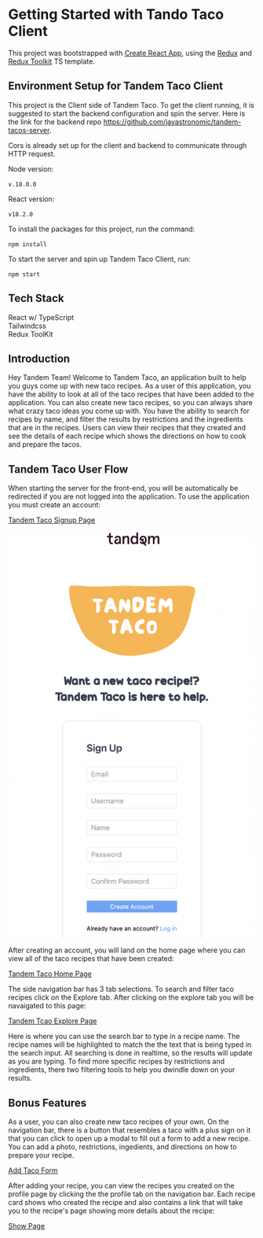 # Getting Started with Tando Taco Client

This project was bootstrapped with [Create React App](https://github.com/facebook/create-react-app), using the [Redux](https://redux.js.org/) and [Redux Toolkit](https://redux-toolkit.js.org/) TS template.

## Environment Setup for Tandem Taco Client

This project is the Client side of Tandem Taco. To get the client running, it is suggested to start the backend configuration and spin the server. Here is the link for the backend repo https://github.com/jayastronomic/tandem-tacos-server.

Cors is already set up for the client and backend to communicate through HTTP request.

Node version:

```
v.18.0.0
```

React version:

```
v18.2.0
```

To install the packages for this project, run the command:

```
npm install
```

To start the server and spin up Tandem Taco Client, run:

```
npm start
```

## Tech Stack

React w/ TypeScript <br/>
Tailwindcss <br/>
Redux ToolKit

## Introduction

Hey Tandem Team! Welcome to Tandem Taco, an application built to help you guys come up with new taco recipes.
As a user of this application, you have the ability to look at all of the taco recipes that have been added to the application. You can also create new taco recipes, so you can always share what crazy taco ideas you come up with. You have the ability to search for recipes by name, and filter the results by restrictions and the ingredients that are in the recipes. Users can view their recipes that they created and see the details of each recipe which shows the directions on how to cook and prepare the tacos.

## Tandem Taco User Flow

When starting the server for the front-end, you will be automatically be redirected if you are not logged into the application. To use the application you must create an account:

[Tandem Taco Signup Page](./src/images/flow/SignUp-Flow.png)

<img src="./src/images/flow/SignUp-Flow.png" class="w-64"/>

After creating an account, you will land on the home page where you can view all of the taco recipes that have been created:

[Tandem Taco Home Page](./src/images/flow/Home.png)

The side navigation bar has 3 tab selections. To search and filter taco recipes click on the Explore tab. After clicking on the explore tab you will be navaigated to this page:

[Tandem Tcao Explore Page](./src/images/flow/Explore.png)

Here is where you can use the search bar to type in a recipe name. The recipe names will be highlighted to match the the text that is being typed in the search input. All searching is done in realtime, so the results will update as you are typing. To find more specific recipes by restrictions and ingredients, there two filtering tools to help you dwindle down on your results.

## Bonus Features

As a user, you can also create new taco recipes of your own. On the navigation bar, there is a button that resembles a taco with a plus sign on it that you can click to open up a modal to fill out a form to add a new recipe. You can add a photo, restrictions, ingedients, and directions on how to prepare your recipe.

[Add Taco Form](./src/images/flow/Form.png)

After adding your recipe, you can view the recipes you created on the profile page by clicking the the profile tab on the navigation bar. Each recipe card shows who created the recipe and also contains a link that will take you to the recipe's page showing more details about the recipe:

[Show Page](./src/images/flow/Show.png)
